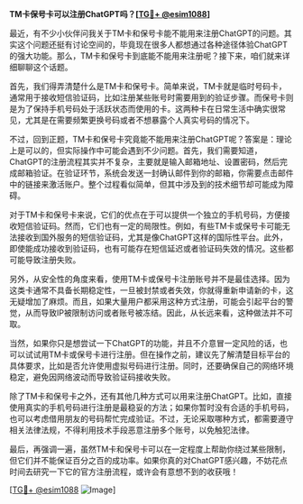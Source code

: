 **TM卡保号卡可以注册ChatGPT吗？[[TG💪+ @esim1088](https://t.me/s/esim1088)]**

最近，有不少小伙伴问我关于TM卡和保号卡能不能用来注册ChatGPT的问题。其实这个问题还挺有讨论空间的，毕竟现在很多人都想通过各种途径体验ChatGPT的强大功能。那么，TM卡和保号卡到底能不能用来注册呢？接下来，咱们就来详细聊聊这个话题。

首先，我们得弄清楚什么是TM卡和保号卡。简单来说，TM卡就是临时号码卡，通常用于接收短信验证码，比如注册某些账号时需要用到的验证步骤。而保号卡则是为了保持手机号码处于活跃状态而使用的卡。这两种卡在日常生活中确实很常见，尤其是在需要频繁更换号码或者不想暴露个人真实号码的情况下。

不过，回到正题，TM卡和保号卡究竟能不能用来注册ChatGPT呢？答案是：理论上是可以的，但实际操作中可能会遇到不少问题。首先，我们需要知道，ChatGPT的注册流程其实并不复杂，主要就是输入邮箱地址、设置密码，然后完成邮箱验证。在验证环节，系统会发送一封确认邮件到你的邮箱，你需要点击邮件中的链接来激活账户。整个过程看似简单，但其中涉及到的技术细节却可能成为障碍。

对于TM卡和保号卡来说，它们的优点在于可以提供一个独立的手机号码，方便接收短信验证码。然而，它们也有一定的局限性。例如，有些TM卡或保号卡可能无法接收到国外服务的短信验证码，尤其是像ChatGPT这样的国际性平台。此外，即使能成功接收到验证码，也有可能存在短信延迟或者验证码失效的情况。这些都可能导致注册失败。

另外，从安全性的角度来看，使用TM卡或保号卡注册账号并不是最佳选择。因为这类卡通常不具备长期稳定性，一旦被封禁或者失效，你就得重新申请新的卡，这无疑增加了麻烦。而且，如果大量用户都采用这种方式注册，可能会引起平台的警觉，从而导致IP被限制访问或者账号被冻结。因此，从长远来看，这种做法并不可取。

当然，如果你只是想尝试一下ChatGPT的功能，并且不介意冒一定风险的话，也可以试试用TM卡或保号卡进行注册。但在操作之前，建议先了解清楚目标平台的具体要求，比如是否允许使用虚拟号码进行注册。同时，还要确保自己的网络环境稳定，避免因网络波动而导致验证码接收失败。

除了TM卡和保号卡之外，还有其他几种方式可以用来注册ChatGPT。比如，直接使用真实的手机号码进行注册是最稳妥的方法；如果你暂时没有合适的手机号码，也可以考虑借用朋友的号码帮忙完成验证。不过，无论采取哪种方式，都需要遵守相关法律法规，不得利用技术手段恶意注册多个账号，以免触犯法律。

最后，再强调一遍，虽然TM卡和保号卡可以在一定程度上帮助你绕过某些限制，但它们并不能保证百分之百的成功率。如果你真的对ChatGPT感兴趣，不妨花点时间去研究一下它的官方注册流程，或许会有意想不到的收获哦！

[[TG💪+ @esim1088](https://t.me/s/esim1088) ![Image](https://i.postimg.cc/4NQfJmqS/Snipaste-2025-05-13-00-14-12.png)]